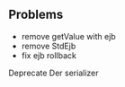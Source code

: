 ## Problems
* remove getValue with ejb
* remove StdEjb
* fix ejb rollback

Deprecate Der serializer 